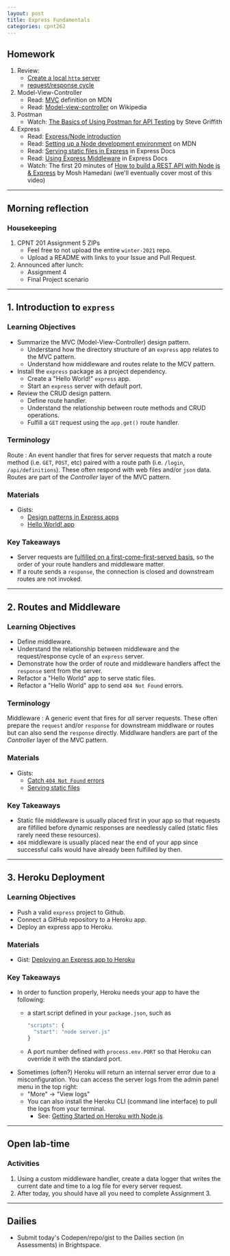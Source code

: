 ```yaml
---
layout: post
title: Express Fundamentals
categories: cpnt262
---
```


## Homework
1. Review: 
    - [Create a local `http` server](https://gist.github.com/acidtone/4f96eefab57e9ab8d2ec4e21f6029be3)
    - [request/response cycle](https://medium.com/@jen_strong/the-request-response-cycle-of-the-web-1b7e206e9047)
2. Model-View-Controller
    - Read: [MVC](https://developer.mozilla.org/en-US/docs/Glossary/MVC) definition on MDN
    - Read: [Model-view-controller](https://en.wikipedia.org/wiki/Model%E2%80%93view%E2%80%93controller) on Wikipedia
3. Postman
    - Watch: [The Basics of Using Postman for API Testing](https://youtu.be/t5n07Ybz7yI) by Steve Griffith
4. Express
    - Read: [Express/Node introduction](https://developer.mozilla.org/en-US/docs/Learn/Server-side/Express_Nodejs/Introduction)
    - Read: [Setting up a Node development environment](https://developer.mozilla.org/en-US/docs/Learn/Server-side/Express_Nodejs/development_environment) on MDN
    - Read: [Serving static files in Express](https://expressjs.com/en/starter/static-files.html) in Express Docs
    - Read: [Using Express Middleware](https://expressjs.com/en/guide/using-middleware.html) in Express Docs
    - Watch: The first 20 minutes of [How to build a REST API with Node js & Express](https://youtu.be/pKd0Rpw7O48) by Mosh Hamedani (we'll eventually cover most of this video)
    
---

## Morning reflection
### Housekeeping
1. CPNT 201 Assignment 5 ZIPs
    - Feel free to not upload the entire `winter-2021` repo.
    - Upload a README with links to your Issue and Pull Request.
2. Announced after lunch:
    - Assignment 4
    - Final Project scenario

---

## 1. Introduction to `express`
### Learning Objectives
- Summarize the MVC (Model-View-Controller) design pattern.
  - Understand how the directory structure of an `express` app relates to the MVC pattern.
  - Understand how middleware and routes relate to the MCV pattern.
- Install the `express` package as a project dependency.
  - Create a "Hello World!" `express` app.
  - Start an `express` server with default port.
- Review the CRUD design pattern.
  - Define route handler.
  - Understand the relationship between route methods and CRUD operations.
  - Fulfill a `GET` request using the `app.get()` route handler.

### Terminology
Route
: An event handler that fires for server requests that match a route method (i.e. `GET`, `POST`, etc) paired with a route path (i.e. `/login`, `/api/definitions`). These often respond with web files and/or `json` data. Routes are part of the _Controller_ layer of the MVC pattern.

### Materials
- Gists: 
  - [Design patterns in Express apps](https://gist.github.com/acidtone/b4cdb0741460d54f5966ab18a753548c)
  - [Hello World! app](https://gist.github.com/acidtone/8a188adf6e85a913f7f88c4f6cd53677)

### Key Takeaways
- Server requests are [fulfilled on a first-come-first-served basis](https://stackoverflow.com/questions/32603818/order-of-router-precedence-in-express-js), so the order of your route handlers and middleware matter.
- If a route sends a `response`, the connection is closed and downstream routes are not invoked.

---

## 2. Routes and Middleware
### Learning Objectives
- Define middleware.
- Understand the relationship between middleware and the request/response cycle of an `express` server.
- Demonstrate how the order of route and middleware handlers affect the `response` sent from the server.
- Refactor a "Hello World" app to serve static files.
- Refactor a "Hello World" app to send `404 Not Found` errors.

### Terminology
Middleware
: A generic event that fires for _all_ server requests. These often prepare the `request` and/or `response` for downstream middlware or routes but can also send the `response` directly. Middlware handlers are part of the _Controller_ layer of the MVC pattern.

### Materials
- Gists:
  - [Catch `404 Not Found` errors](https://gist.github.com/acidtone/f5a08d0f15e70c4ddf1d40571b9e0645)
  - [Serving static files](https://gist.github.com/acidtone/e2590b67f8fd701a36f7a04e62caa594)

### Key Takeaways
- Static file middleware is usually placed first in your app so that requests are filfilled before dynamic responses are needlessly called (static files rarely need these resources). 
- `404` middleware is usually placed near the end of your app since successful calls would have already been fulfilled by then.

---

## 3. Heroku Deployment
### Learning Objectives
- Push a valid `express` project to Github.
- Connect a GitHub repository to a Heroku app.
- Deploy an express app to Heroku.

### Materials
- Gist: [Deploying an Express app to Heroku](https://gist.github.com/acidtone/0e02f60221468344482722fe9dcc7fba)

### Key Takeaways
- In order to function properly, Heroku needs your app to have the following:
  - a start script defined in your `package.json`, such as 

      ```js
      "scripts": {
        "start": "node server.js"
      }
      ```
  - A port number defined with `process.env.PORT` so that Heroku can override it with the standard port.
- Sometimes (often?) Heroku will return an internal server error due to a misconfiguration. You can access the server logs from the admin panel menu in the top right: 
  - "More" -> "View logs"
  - You can also install the Heroku CLI (command line interface) to pull the logs from your terminal.
    - See: [Getting Started on Heroku with Node.js](https://devcenter.heroku.com/articles/getting-started-with-nodejs)

---

## Open lab-time
### Activities
1. Using a custom middleware handler, create a data logger that writes the current date and time to a log file for every server request.
2. After today, you should have all you need to complete Assignment 3.

---

## Dailies
- Submit today's Codepen/repo/gist to the Dailies section (in Assessments) in Brightspace.